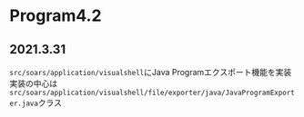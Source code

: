 # Program4.2

## 2021.3.31
`src/soars/application/visualshell`にJava Programエクスポート機能を実装  
実装の中心は`src/soars/application/visualshell/file/exporter/java/JavaProgramExporter.java`クラス

